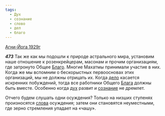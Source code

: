 ```yaml
---
tags:
  - Дух
  - сознание
  - слово
  - дел
  - благо
---
```


[Агни-Йога 1929г](/agni/1929)

___473___
Так же как мы подошли к природе астрального мира, установим наше отношение к розенкрейцерам, масонам и прочим организациям, где затронуто Общее [Благо](/tag/#благо). Многие Махатмы принимали участие в них. Когда же мы вспомним о бескорыстных первоосновах этих организаций, мы не должны отрицать их. Когда [дело](/tag/#дел) касается искренних побуждений, тогда все работники Общего [Блага](/tag/#благо) должны быть вместе. Особенно когда [дух](/tag/#Дух) развит и [сознание](/tag/#сознание) не дремлет.   

Отчего будем слушать одни осуждения? Только на низших ступенях произносятся [слова](/tag/#слово) осуждения; затем они становятся неуместными, где зерно стремления упадает на «чашу».